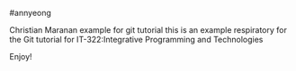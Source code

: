 #annyeong

Christian Maranan example for git tutorial
this is an example respiratory for the Git tutorial for  IT-322:Integrative 
Programming and Technologies

Enjoy!
